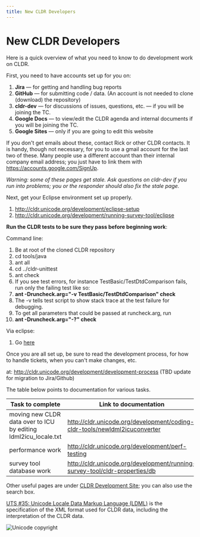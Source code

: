 ```yaml
---
title: New CLDR Developers
---
```


# New CLDR Developers

Here is a quick overview of what you need to know to do development work on CLDR.

First, you need to have accounts set up for you on:

1.  **Jira** — for getting and handling bug reports
2.  **GitHub** — for submitting code / data. (An account is not needed to clone (download) the repository)
3.  **cldr-dev** — for discussions of issues, questions, etc. — if you will be joining the TC.
4.  **Google Docs** — to view/edit the CLDR agenda and internal documents  if you will be joining the TC.
5.  **Google Sites** — only if you are going to edit this website

If you don't get emails about these, contact Rick or other CLDR contacts. It is handy, though not necessary, for you to use a gmail account for the last two of these. Many people use a different account than their internal company email address; you just have to link them with https://accounts.google.com/SignUp.

_Warning: some of these pages get stale. Ask questions on cldr-dev if you run into problems; you or the responder should also fix the stale page._

Next, get your Eclipse environment set up properly.

1. http://cldr.unicode.org/development/eclipse-setup
2. http://cldr.unicode.org/development/running-survey-tool/eclipse
    

**Run the CLDR tests to be sure they pass before beginning work**:

Command line:

1.  Be at root of the cloned CLDR repository
2.  cd tools/java
3.  ant all
4.  cd ../cldr-unittest
5.  ant check
6.  If you see test errors, for instance TestBasic/TestDtdComparison fails, run only the failing test like so:
7.  **ant -Druncheck.arg="-v TestBasic/TestDtdComparison" check**
8.  The -v tells test script to show stack trace at the test failure for debugging.
9.  To get all parameters that could be passed at runcheck.arg, run
10.  **ant -Druncheck.arg="-?" check**
        

Via eclipse:

1.  Go [here](https://cldr.unicode.org/development/eclipse-setup%23TOC-Test)

Once you are all set up, be sure to read the development process, for how to handle tickets, when you can't make changes, etc.

at: http://cldr.unicode.org/development/development-process (TBD update for migration to Jira/Github)

The table below points to documentation for various tasks.

| Task to complete | Link to documentation   |
|---|---|
| moving new CLDR data over to ICU by editing ldml2icu_locale.txt | http://cldr.unicode.org/development/coding-cldr-tools/newldml2icuconverter |
| performance work | http://cldr.unicode.org/development/perf-testing |
| survey tool database work | http://cldr.unicode.org/development/running-survey-tool/cldr-properties/db |

Other useful pages are under [CLDR Development Site](https://cldr.unicode.org/development/cldr-development-site); you can also use the search box.

[UTS #35: Unicode Locale Data Markup Language (LDML)](https://www.unicode.org/reports/tr35/) is the specification of the XML format used for CLDR data, including the interpretation of the CLDR data.

![Unicode copyright](https://www.unicode.org/img/hb_notice.gif)